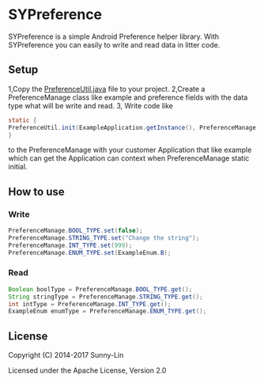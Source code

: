 # SYPreference

SYPreference is a simple Android Preference helper library. With SYPreference you can easily to write and read  data in litter code.


## Setup

1,Copy  the [PreferenceUtil.java](https://github.com/SunnyLin2008/SYPreferenceUtils/blob/master/app/PreferenceManage.java) file to your project.
2,Create a PreferenceManage class like example and preference fields with the data type what will be write and read.
3, Write code like
```java
static {
PreferenceUtil.init(ExampleApplication.getInstance(), PreferenceManage.class);
}
```
to the PreferenceManage with your customer Application that like example which can get the Application can context when  PreferenceManage static initial.

## How to use

### Write
```java
PreferenceManage.BOOL_TYPE.set(false);
PreferenceManage.STRING_TYPE.set("Change the string");
PreferenceManage.INT_TYPE.set(999);
PreferenceManage.ENUM_TYPE.set(ExampleEnum.B);
```
### Read
```java
Boolean boolType = PreferenceManage.BOOL_TYPE.get();
String stringType = PreferenceManage.STRING_TYPE.get();
int intType = PreferenceManage.INT_TYPE.get();
ExampleEnum enumType = PreferenceManage.ENUM_TYPE.get();
 ```

## License

Copyright (C) 2014-2017 Sunny-Lin

Licensed under the Apache License, Version 2.0
